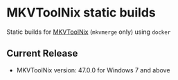 # MKVToolNix static builds
Static builds for [MKVToolNix](https://mkvtoolnix.download/source.html) (`mkvmerge` only) using `docker`

## Current Release
* MKVToolNix version: 47.0.0 for Windows 7 and above